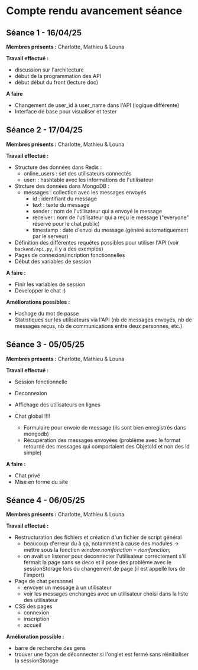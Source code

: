 # Compte rendu avancement séance

## Séance 1 - 16/04/25

**Membres présents :** Charlotte, Mathieu & Louna

**Travail effectué :**
- discussion sur l'architecture
- début de la programmation des API
- début début du front (lecture doc)

**A faire**
- Changement de user_id à user_name dans l'API (logique différente)
- Interface de base pour visualiser et tester

## Séance 2 - 17/04/25

**Membres présents :** Charlotte, Mathieu & Louna

**Travail effectué :**
- Structure des données dans Redis :
    - online_users : set des utilisateurs connectés
    - user:<nom> <password> : hashtable avec les informations de l'utilisateur
- Strcture des données dans MongoDB :
    - messages : collection avec les messages envoyés
        - id : identifiant du message
        - text : texte du message
        - sender : nom de l'utilisateur qui a envoyé le message
        - receiver : nom de l'utilisateur qui a reçu le message ("everyone" réservé pour le chat public)
        - timestamp : date d'envoi du message (généré automatiquement par le serveur)
- Définition des différentes requêtes possibles pour utiliser l'API (voir `backend/api.py`, il y a des exemples)
- Pages de connexion/incription fonctionnelles
- Début des variables de session

**A faire :**
- Finir les variables de session
- Developper le chat :)

**Améliorations possibles :**
- Hashage du mot de passe
- Statistiques sur les utilisateurs via l'API (nb de messages envoyés, nb de messages reçus, nb de communications entre deux personnes, etc.)


## Séance 3 - 05/05/25

**Membres présents :** Charlotte, Mathieu & Louna

**Travail effectué :**
- Session fonctionnelle 
- Deconnexion
- Affichage des utilisateurs en lignes

- Chat global !!!!
    - Formulaire pour envoie de message (ils sont bien enregistrés dans mongodb)
    - Récupération des messages envoyées (problème avec le format retourné des messages qui comportaient des ObjetcId et non des id simple)

**A faire :**
- Chat privé
- Mise en forme du site


## Séance 4 - 06/05/25

**Membres présents :** Charlotte, Mathieu & Louna

**Travail effectué :**
- Restructuration des fichiers et création d'un fichier de script général 
    - beaucoup d'erreur du à ça, notamment à cause des modules -> mettre sous la fonction _window.nomfonction = nomfonction;_
    - on avait un listener pour deconnecter l'utilisateur correctement s'il fermait la page sans se deco et il pose des problème avec le sessionStorage lors du changement de page (il est appellé lors de l'import)
- Page de chat personnel
    - envoyer un message à un utilisateur
    - voir les messages enchangés avec un utilisateur choisi dans la liste des utilisateur
- CSS des pages
    - connexion
    - inscription
    - accueil

**Amélioration possible :**
- barre de recherche des gens
- trouver une façon de déconnecter si l'onglet est fermé sans réinitialiser la sessionStorage